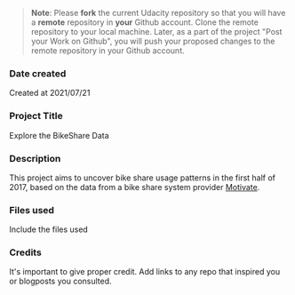 >**Note**: Please **fork** the current Udacity repository so that you will have a **remote** repository in **your** Github account. Clone the remote repository to your local machine. Later, as a part of the project "Post your Work on Github", you will push your proposed changes to the remote repository in your Github account.

### Date created
Created at 2021/07/21

### Project Title
Explore the BikeShare Data

### Description
This project aims to uncover bike share usage patterns in the first half of 2017, based on the data from a bike share system provider <a href="https://www.motivateco.com/">Motivate</a>.

### Files used
Include the files used

### Credits
It's important to give proper credit. Add links to any repo that inspired you or blogposts you consulted.

